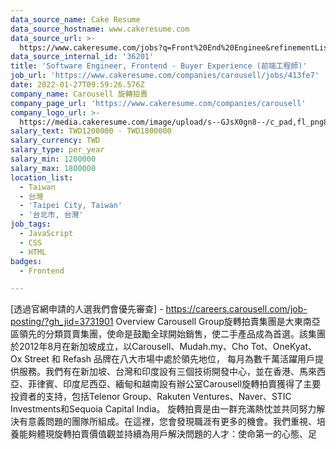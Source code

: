 ```yaml
---
data_source_name: Cake Resume
data_source_hostname: www.cakeresume.com
data_source_url: >-
  https://www.cakeresume.com/jobs?q=Front%20End%20Enginee&refinementList[lang_name][0]=E[…]tech_front-end-development&range[salary_range][min]=1000000
data_source_internal_id: '36201'
title: 'Software Engineer, Frontend - Buyer Experience (前端工程師)'
job_url: 'https://www.cakeresume.com/companies/carousell/jobs/413fe7'
date: 2022-01-27T09:59:26.576Z
company_name: Carousell 旋轉拍賣
company_page_url: 'https://www.cakeresume.com/companies/carousell'
company_logo_url: >-
  https://media.cakeresume.com/image/upload/s--GJsX0gn8--/c_pad,fl_png8,h_200,w_200/v1565956862/epaplsqwkax9tjzivjde.png
salary_text: TWD1200000 - TWD1800000
salary_currency: TWD
salary_type: per_year
salary_min: 1200000
salary_max: 1800000
location_list:
  - Taiwan
  - 台灣
  - 'Taipei City, Taiwan'
  - '台北市, 台灣'
job_tags:
  - JavaScript
  - CSS
  - HTML
badges:
  - Frontend

---
```


[透過官網申請的人選我們會優先審查] - https://careers.carousell.com/job-posting/?gh_jid=3731901 Overview Carousell Group旋轉拍賣集團是大東南亞區領先的分類買賣集團，使命是鼓勵全球開始銷售，使二手產品成為首選。該集團 於2012年8月在新加坡成立，以Carousell、Mudah.my、Cho Tot、OneKyat、 Ox Street 和 Refash 品牌在八大市場中處於領先地位， 每月為數千萬活躍用戶提供服務。我們有在新加坡、台灣和印度設有三個技術開發中心，並在香港、馬來西亞、菲律賓、印度尼西亞、緬甸和越南設有辦公室Carousell旋轉拍賣獲得了主要投資者的支持，包括Telenor Group、Rakuten Ventures、Naver、STIC Investments和Sequoia Capital India。 旋轉拍賣是由一群充滿熱忱並共同努力解決有意義問題的團隊所組成。在這裡，您會發現職涯有更多的機會。我們重視、培養能夠體現旋轉拍賣價值觀並持續為用戶解決問題的人才：使命第一的心態、足